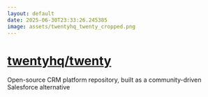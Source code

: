 ```yaml
---
layout: default
date: 2025-06-30T23:33:26.245385
image: assets/twentyhq_twenty_cropped.png
---
```


# [twentyhq/twenty](https://github.com/twentyhq/twenty)

Open-source CRM platform repository, built as a community-driven Salesforce alternative
